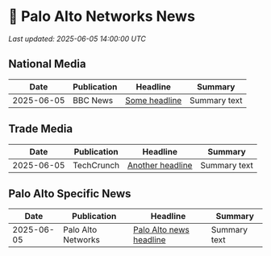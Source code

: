 # 📰 Palo Alto Networks News 

_Last updated: 2025-06-05 14:00:00 UTC_

## National Media

| Date | Publication | Headline | Summary |
|---|---|---|---|
| 2025-06-05 | BBC News | [Some headline](https://link) | Summary text |

## Trade Media

| Date | Publication | Headline | Summary |
|---|---|---|---|
| 2025-06-05 | TechCrunch | [Another headline](https://link) | Summary text |

## Palo Alto Specific News

| Date | Publication | Headline | Summary |
|---|---|---|---|
| 2025-06-05 | Palo Alto Networks | [Palo Alto news headline](https://link) | Summary text |
